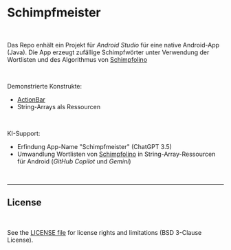 # Schimpfmeister #

<br>

Das Repo enhält ein Projekt für *Android Studio* für eine native Android-App (Java).
Die App erzeugt zufällige Schimpfwörter unter Verwendung der Wortlisten und des Algorithmus von
[Schimpfolino](https://github.com/NikolaiRadke/Schimpfolino/)

<br>

Demonstrierte Konstrukte:

* [ActionBar](https://developer.android.com/develop/ui/views/components/appbar?hl=de)
* String-Arrays als Ressourcen

<br>

KI-Support:
* Erfindung App-Name "Schimpfmeister" (ChatGPT 3.5)
* Umwandlung Wortlisten von [Schimpfolino](https://github.com/NikolaiRadke/Schimpfolino/) in String-Array-Ressourcen 
  für Android  (*GitHub Copilot* und *Gemini*)

<br>

----

## License ##

<br>

See the [LICENSE file](LICENSE.md) for license rights and limitations (BSD 3-Clause License).

<br>